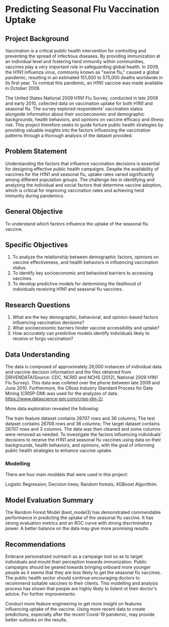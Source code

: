 # **Predicting Seasonal Flu Vaccination Uptake**
## **Project Background**

Vaccination is a critical public health intervention for controlling and preventing the spread of infectious diseases. 
By providing immunization at an individual level and fostering herd immunity within communities, vaccines play a very important role in safeguarding global health. 
In 2009, the H1N1 influenza virus, commonly known as "swine flu," caused a global pandemic, resulting in an estimated 151,000 to 575,000 deaths worldwide in its first year. 
To combat this pandemic, an H1N1 vaccine was made available in October 2009.

The United States National 2009 H1N1 Flu Survey, conducted in late 2009 and early 2010, collected data on vaccination uptake for both H1N1 and seasonal flu. 
The survey explored respondents’ vaccination status alongside information about their socioeconomic and demographic backgrounds, health behaviors, and opinions on vaccine efficacy and illness risk. 
This project therefore seeks to guide furture public health strategies by providing valuable insights into the factors influencing the vaccination patterns through a thorough analysis of the dataset provided.
## **Problem Statement**

Understanding the factors that influence vaccination decisions is essential for designing effective public health campaigns. 
Despite the availability of vaccines for the H1N1 and seasonal flu, uptake rates varied significantly among different population groups. 
The challenge lies in identifying and analyzing the individual and social factors that determine vaccine adoption, which is critical for improving vaccination rates and achieving herd immunity during pandemics.
## **General Objective**
To understand which factors influence the uptake of the seasonal flu vaccine.

## **Specific Objectives**

1. To analyze the relationship between demographic factors, opinions on vaccine effectiveness, and health behaviors in influencing vaccination status.
2. To identify key socioeconomic and behavioral barriers to accessing vaccines.
3. To develop predictive models for determining the likelihood of individuals receiving H1N1 and seasonal flu vaccines.

## **Research Questions**

1. What are the key demographic, behavioral, and opinion-based factors influencing vaccination decisions?
2. What socioeconomic barriers hinder vaccine accessibility and uptake?
3. How accurately can predictive models identify individuals likely to receive or forgo vaccination?
## **Data Understanding**
The data is composed of approximately 26,000 instances of individual data and vaccine decision information and the files obtained from DRIVENDATA(Source: CDC, NCRID and NCHS (2012), National 2009 H1N1 Flu Survey). This data was colleted over the phone between late 2009 and June 2010. Furthermore, the CRoss Industry Standard Process for Data Mining (CRISP-DM) was used for the analyzes of data. https://www.datascience-pm.com/crisp-dm-2/.

More data exploration revealed the following:

The train feature dataset contains 26707 rows and 36 columns;
The test dataset contains 26708 rows and 36 columns;
The target dataset contains 26707 rows and 3 columns.
The data was then cleaned and some columns were removed as needed.
To investigate the factors influencing individuals’ decisions to receive the H1N1 and seasonal flu vaccines using data on their backgrounds, health behaviors, and opinions, with the goal of informing public health strategies to enhance vaccine uptake.
### **Modelling**
There are four main moddels that were used in this project:

Logistic Regression;
Decision trees;
Random forests;
XGBoost Algorithim.

## **Model Evaluation Summary**
The Random Forest Model (best_model3) has demonstrated commendable performance in predicting the uptake of the seasonal flu vaccine. It has strong evaluation metrics and an ROC curve with strong discriminatory power. A better balance on the data may give more promising results.

## **Recommendations**
Embrace personalized outreach as a campaign tool so as to target individuals and mould their perception towards immunization.
Public campaigns should be geared towards bringing onboard more younger people as it seems that they are less likely to get the seasonal flu vaccines.
The public health sector should continue encouraging doctors to recommend suitable vaccines to their clients. This modelling and analysis process has shown that people are highly likely to listent ot their doctor's advice.
For further improvements:

Conduct more feature engineering to get more insight on features influencing uptake of the vaccine.
Using more recent data to create predictions, especially after the recent Covid-19 pandemic, may provide better outlooks on the results.
